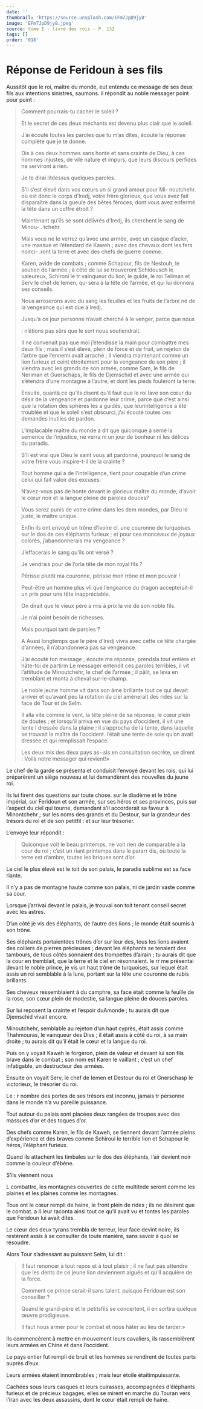 ```yaml
---
date: ''
thumbnail: 'https://source.unsplash.com/EFm7JpD9jy8'
image: 'EFm7JpD9jy8.jpeg'
source: tome I - livre des rois - P. 132
tags: []
order: '018'
---
```


# Réponse de Feridoun à ses fils

Aussitôt que le roi, maître du monde, eut entendu ce message de ses deux fils aux intentions sinistres, saumons. il répondit au noble messager point pour point :

> Comment pourrais-tu cacher le soleil ?
>
> Et le secret de ces deux méchants est devenu plus clair que le soleil.
>
> J’ai écouté toutes les paroles que tu m’as dites, écoute la réponse complète que je te donne.
>
> Dis à ces deux hommes sans honte et sans crainte de Dieu, à ces hommes injustes, de vile nature et impurs, que leurs discours perfides ne serviront à rien.
>
> Je te dirai litdessus quelques paroles.
>
> S’il s’est élevé dans vos cœurs un si grand amour pour Mi- noutchehr. où est donc le corps d’Iredj, votre frère glorieux, que vous avez fait disparaître dans la gueule des bêtes féroces, dont vous avez enfermé la tête dans un coffre étroit ?
>
> Maintenant qu’ils se sont délivrés d’Iredj, ils cherchent le sang de Minou-
. tchehr.
>
> Mais vous ne le verrez qu’avec une armée, avec un casque d’acier, une massue et l’étendard de Kaweh ; avec des chevaux dont les fers noirci-
.ront la terre et avec des chefs de guerre comme.
>
> Karen, avide de combats ; comme Schapour, fils de Nestouh, le soutien de l’armée ; à côté de lui se trouveront Schidousch le valeureux, Schironi le tr vainqueur du lion, le guide, le roi Teliman et Serv le chef de Iemen, qui sera à la tête de l’armée, et qui lui donnera ses conseils.
>
> Nous arroserons avec du sang les feuilles et les fruits de l’arbre né de la vengeance qui est due à lredj.
>
> Jusqu’à ce jour personne n’avait cherché à le venger, parce que nous
>
> : n’étions pas sûrs que le sort nous soutiendrait.
>
> Il ne convenait pas que moi j’étendisse la main pour combattre mes deux fils ; mais il s’est élevé, plein de force et de fruit, un rejeton de l’arbre que l’ennemi avait arraché ; il viendra maintenant comme un lion furieux et ceint étroitement pour la vengeance de son père ; il viendra avec les grands de son armée, comme Sam, le fils de Neriman et Guerschaps, le fils de Djemschid et avec une armée qui s’étendra d’une montagne à l’autre, et dont les pieds fouleront la terre.
>
> Ensuite, quantà ce qu’ils disent qu’il faut que le roi lave son cœur du désir de la vengeance et pardonne leur crime, parce que c’est ainsi que la rotation des sphères les a guidés, que leurintelligence a été troublée et que le soleil s’est obscurci, j’ai écouté toutes ces demandes inutiles de pardon.
>
> L’implacable maître du monde a dit que quiconque a semé la semence de l’injustice, ne verra ni un jour de bonheur ni les délices du paradis.
>
> S’il est vrai que Dieu le saint vous ait pardonné, pourquoi le sang de votre frère vous inspire-t-il de la crainte ?
>
> Tout homme qui a de l’intelligence, tient pour coupable d’un crime celui qui fait valoir des excuses.
>
> N’avez-vous pas de honte devant le glorieux maître du monde, d’avoir le cœur noir et la langue pleine de paroles douces?
>
> Vous serez punis de votre crime dans les dem mondes, par Dieu le juste, le maître unique.
>
> Enfin ils ont envoyé un trône d’ivoire cl. une couronne de turquoises sur le dos de ces éléphants furieux ; et pour ces monceaux de joyaux colorés, j’abandonnerais ma vengeance ?
>
> J’effacerais le sang qu’ils ont versé ?
>
> Je vendrais pour de l’orla tête de mon royal fils ?
>
> Périsse plutôt ma couronne, périsse mon trône et mon pouvoir !
>
> Peut-être un homme plus vil que l’engeance du dragon accepterait-il un prix pour une tête inappréciable.
>
> On dirait que le vieux père a mis à prix la vie de son noble fils.
>
> Je n’ai point besoin de richesses.
>
> Mais pourquoi tant de paroles ?
>
> A Aussi longtemps que le père d’lredj vivra avec cette ce tête chargée d’années, il n’abandonnera pas sa vengeance.
>
> J’ai écouté ton message ; écoute ma réponse, prendsla tout entière et hâte-toi de partirm Le messager entendit ces paroles terribles, il vit l’attitude de Minoutchehr, le chef de l’armée ; il pâlit, se leva en tremblant et monta à cheval sur-le-champ.
>
> Le noble jeune homme vit dans son âme brillante tout ce qui devait arriver et qu’avant peu la rotation du ciel amènerait des rides sur la face de Tour et de Selm.
>
> Il alla vite comme le vent, la tête pleine de sa réponse, le cœur plein de doutes ; et lorsqu’il arriva en vue du pays d’occident, il vit une lente I dressée dans la plaine ; il s’approcha de la tente, dans laquelle se trouvait le maître de l’occident. l’était une tente de soie qu’on avait dressée et qui remplissait l’espace.
>
> Les deux mis des deux pays as- sis en consultation secrète, se dirent : Voilà notre messager qui revient!»

Le chef de la garde se présenta et conduisit l’envoyé devant les rois, qui lui préparèrent un siège nouveau et lui demandèrent des nouvelles du jeune roi.

Ils lui firent des questions sur toute chose. sur le diadème et le trône impérial, sur Feridoun et son armée, sur ses héros et ses provinces, puis sur l’aspect du ciel qui tourne, demandant s’il accorderait sa faveur à Minontchehr ; sur les noms des grands et du Destour, sur la grandeur des trésors du roi et de son petitfil : et sur leur trésorier.

L’envoyé leur répondit :

> Quiconque voit le beau printemps, ne voit rien de comparable à la cour du roi ; c’est un riant printemps dans le pararr dis, où toute la terre est d’ambre, toutes les briques sont d’or.

Le ciel le plus élevé est le toit de son palais, le paradis sublime est sa face riante.

Il n’y a pas de montagne haute comme son palais, ni de jardin vaste comme sa cour.

Lorsque j’arrivai devant le palais, je trouvai son toit tenant conseil secret avec les astres.

D’un côté je vis des éléphants, de l’autre des lions ; le monde était soumis à son trône.

Ses éléphants portaientdes trônes d’or sur leur des, tous les lions avaient des colliers de pierres précieuses ; devant les éléphants se tenaient des tambours, de tous côtés sonnaient des trompettes d’airain ; tu aurais dit que la cour en tremblait, que la terre et le ciel en résonnaient. le rr me présentai devant le noble prince, je vis un haut trône de turquoises, sur lequel était assis un roi semblable à la lune, portant sur la tête une couronne de rubis brillants.

Ses cheveux ressemblaient à du camphre, sa face était comme la feuille de la rose, son cœur plein de modestie, sa langue pleine de douces paroles.

Sur lui reposent la crainte et l’espoir duAmonde ; tu aurais dit que Djemschid vivait encore.

Minoutchehr, semblable au rejeton d’un haut cyprès, était assis comme Thahmouras, le vainqueur des Divs ; il était assis à côté du roi, à sa main droite ; tu aurais dit qu’il était le cœur et la langue du roi.

Puis on y voyait Kaweh le forgeron, plein de valeur et devant lui son fils brave dans le combat ; son nom est Karen le vaillant ; c’est un chef infatigable, un destructeur des armées.

Ensuite on voyait Serv, le chef de Iemen et Destour du roi et Gnerschasp le victorieux, le trésorier du roi.

Le
 : r nombre des portes de ses trésors est inconnu, jamais tr personne dans le monde n’a vu pareille puissance.

Tout autour du palais sont placées deux rangées de troupes avec des massues d’or et des toques d’or.

Des chefs comme Karen, le fils de Kaweh, se tiennent devant l’armée pleins d’expérience et des braves comme Schiroui le terrible lion et Schapour le héros, l’éléphant furieux.

Quand ils attachent les timbales sur le dos des éléphants, l’air devient noir comme la couleur d’ébène.

S’ils viennent nous

L combattre, les montagnes couvertes de cette multitnde seront comme les plaines et les plaines comme les montagnes.

Tous ont le cœur rempli de haine, le front plein de rides ; ils ne désirent que le combat. a Il leur raconta ainsi tout ce qu’il avait vu et tontes les paroles que Feridoun lui avait dites.

Le cœur des deux tyrans trembla de terreur, leur face devint noire, ils restèrent assis à se consulter de toute manière, sans savoir à quoi se résoudre.

Alors Tour s’adressant au puissant Selm, lui dit :

> Il faut renoncer à tout repos et à tout plaisir ; il ne faut pas attendre que les dents de ce jeune lion deviennent aiguës et qu’il acquière de la force.
>
> Comment ce prince serait-il sans talent, puisque Feridoun est son conseiller ?
>
> Quand le grand-père et le petitsfils se concertent, il en sortira quelque œuvre prodigieuse.
>
> Il faut nous armer pour le combat et nous hâter au lieu de tarder.»

Ils commencèrent à mettre en mouvement leurs cavaliers, ils rassemblèrent leurs armées en Chine et dans l’occident.

Le pays entier fut rempli de bruit et les hommes se rendirent de toutes parts auprès d’eux.

Leurs armées étaient innombrables ; mais leur étoile étaitimpuissante.

Cachées sous leurs casques et leurs cuirasses, accompagnées d’éléphants furieux et de précieux bagages, elles se mirent en marche du Touran vers l’Iran avec les deux assassins, dont le cœur était rempli de haine.
